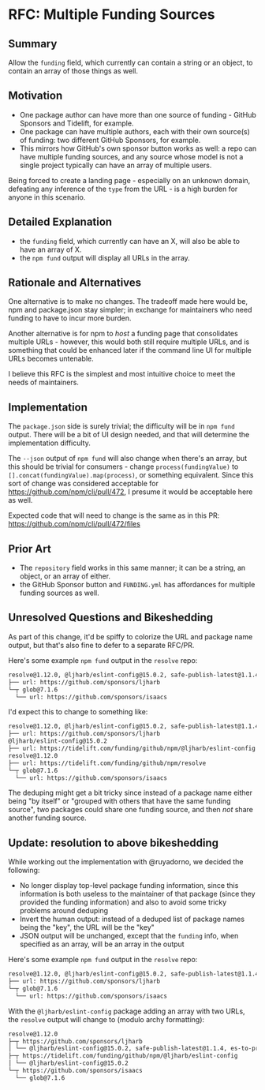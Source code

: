# RFC: Multiple Funding Sources

## Summary

Allow the `funding` field, which currently can contain a string or an object, to contain an array of those things as well.

## Motivation

 - One package author can have more than one source of funding - GitHub Sponsors and Tidelift, for example.
 - One package can have multiple authors, each with their own source(s) of funding: two different GitHub Sponsors, for example.
 - This mirrors how GitHub's own sponsor button works as well: a repo can have multiple funding sources, and any source whose model is not a single project typically can have an array of multiple users.

Being forced to create a landing page - especially on an unknown domain, defeating any inference of the `type` from the URL - is a high burden for anyone in this scenario.

## Detailed Explanation

 - the `funding` field, which currently can have an X, will also be able to have an array of X.
 - the `npm fund` output will display all URLs in the array.

## Rationale and Alternatives

One alternative is to make no changes. The tradeoff made here would be, npm and package.json stay simpler; in exchange for maintainers who need funding to have to incur more burden.

Another alternative is for npm to *host* a funding page that consolidates multiple URLs - however, this would both still require multiple URLs, and is something that could be enhanced later if the command line UI for multiple URLs becomes untenable.

I believe this RFC is the simplest and most intuitive choice to meet the needs of maintainers.

## Implementation

The `package.json` side is surely trivial; the difficulty will be in `npm fund` output. There will be a bit of UI design needed, and that will determine the implementation difficulty.

The `--json` output of `npm fund` will also change when there's an array, but this should be trivial for consumers - change `process(fundingValue)` to `[].concat(fundingValue).map(process)`, or something equivalent. Since this sort of change was considered acceptable for https://github.com/npm/cli/pull/472, I presume it would be acceptable here as well.

Expected code that will need to change is the same as in this PR: https://github.com/npm/cli/pull/472/files

## Prior Art

 - The `repository` field works in this same manner; it can be a string, an object, or an array of either.
 - the GitHub Sponsor button and `FUNDING.yml` has affordances for multiple funding sources as well.

## Unresolved Questions and Bikeshedding

As part of this change, it'd be spiffy to colorize the URL and package name output, but that's also fine to defer to a separate RFC/PR.

Here's some example `npm fund` output in the `resolve` repo:
```sh
resolve@1.12.0, @ljharb/eslint-config@15.0.2, safe-publish-latest@1.1.4, es-to-primitive@1.2.1, has-symbols@1.0.1
├── url: https://github.com/sponsors/ljharb
└─┬ glob@7.1.6
  └── url: https://github.com/sponsors/isaacs
```

I'd expect this to change to something like:
```sh
resolve@1.12.0, @ljharb/eslint-config@15.0.2, safe-publish-latest@1.1.4, es-to-primitive@1.2.1, has-symbols@1.0.1
├── url: https://github.com/sponsors/ljharb
@ljharb/eslint-config@15.0.2
├── url: https://tidelift.com/funding/github/npm/@ljharb/eslint-config
resolve@1.12.0
├── url: https://tidelift.com/funding/github/npm/resolve
└─┬ glob@7.1.6
  └── url: https://github.com/sponsors/isaacs
```

The deduping might get a bit tricky since instead of a package name either being "by itself" or "grouped with others that have the same funding source", two packages could share one funding source, and then *not* share another funding source.

## Update: resolution to above bikeshedding

While working out the implementation with @ruyadorno, we decided the following:

 - No longer display top-level package funding information, since this information is both useless to the maintainer of that package (since they provided the funding information) and also to avoid some tricky problems around deduping
 - Invert the human output: instead of a deduped list of package names being the "key", the URL will be the "key"
 - JSON output will be unchanged, except that the `funding` info, when specified as an array, will be an array in the output

Here's some example `npm fund` output in the `resolve` repo:
```sh
resolve@1.12.0, @ljharb/eslint-config@15.0.2, safe-publish-latest@1.1.4, es-to-primitive@1.2.1, has-symbols@1.0.1
├── url: https://github.com/sponsors/ljharb
└─┬ glob@7.1.6
  └── url: https://github.com/sponsors/isaacs
```

With the `@ljharb/eslint-config` package adding an array with two URLs, the `resolve` output will change to (modulo archy formatting):
```sh
resolve@1.12.0
├─┬ https://github.com/sponsors/ljharb
│ └── @ljharb/eslint-config@15.0.2, safe-publish-latest@1.1.4, es-to-primitive@1.2.1, has-symbols@1.0.1
├─┬ https://tidelift.com/funding/github/npm/@ljharb/eslint-config
│ └── @ljharb/eslint-config@15.0.2
└─┬ https://github.com/sponsors/isaacs
  └── glob@7.1.6

